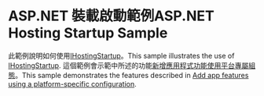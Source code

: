 # <a name="aspnet-hosting-startup-sample"></a><span data-ttu-id="10d30-101">ASP.NET 裝載啟動範例</span><span class="sxs-lookup"><span data-stu-id="10d30-101">ASP.NET Hosting Startup Sample</span></span>

<span data-ttu-id="10d30-102">此範例說明如何使用[IHostingStartup](https://docs.microsoft.com/dotnet/api/microsoft.aspnetcore.hosting.ihostingstartup)。</span><span class="sxs-lookup"><span data-stu-id="10d30-102">This sample illustrates the use of [IHostingStartup](https://docs.microsoft.com/dotnet/api/microsoft.aspnetcore.hosting.ihostingstartup).</span></span> <span data-ttu-id="10d30-103">這個範例會示範中所述的功能[新增應用程式功能使用平台專屬組態](https://docs.microsoft.com/aspnet/core/host-and-deploy/platform-specific-configuration)。</span><span class="sxs-lookup"><span data-stu-id="10d30-103">This sample demonstrates the features described in [Add app features using a platform-specific configuration](https://docs.microsoft.com/aspnet/core/host-and-deploy/platform-specific-configuration).</span></span>
